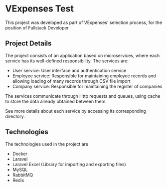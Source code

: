# VExpenses Test

This project was developed as part of VExpenses' selection process, for the position of Fullstack Developer

## Project Details

The project consists of an application based on microservices, where each service has its well-defined responsibility. The services are:
- User service: User interface and authentication service
- Employee service: Responsible for maintaining employee records and allowing loading of many records through CSV file import
- Company service: Responsible for maintaining the register of companies

The services communicate through Http requests and queues, using cache to store the data already obtained between them.

See more details about each service by accessing its corresponding directory.

## Technologies

The technologies used in the project are
- Docker
- Laravel
- Laravel Excel (Library for importing and exporting files)
- MySQL
- RabbitMQ
- Redis